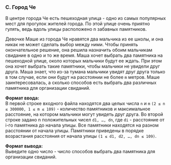### C. Город Че

В центре города Че есть пешеходная улица - одно из самых популярных мест для прогулок жителей города. 
По этой улице очень приятно гулять, ведь вдоль улицы расположено n забавных памятников.

Девочке Маше из города Че нравятся два мальчика из ее школы, и она никак не может сделать выбор между ними. 
Чтобы принять окончательное решение, она решила назначить обоим мальчикам свидание в одно и то же время. 
Маша хочет выбрать два памятника на пешеходной улице, около которых мальчики будут ее ждать. 
При этом она хочет выбрать такие памятники, чтобы мальчики не увидели друг друга. 
Маша знает, что из-за тумана мальчики увидят друг друга только в том случае, если они будут на расстоянии не более `m` метров.
Маше заинтересовалась, а сколько способов есть выбрать два различных памятника для организации свиданий.

**Формат ввода:**<br>
В первой строке входного файла находятся два целых числа `n` и `m` `(2 ≤ n ≤ 300000, 1 ≤ m ≤ 109)` - количество памятников и максимальное расстояние, на котором мальчики могут увидеть друг друга.
Во второй строке задано n положительных чисел `d1, …, dn`, где `di` - расстояние от i-го памятника до начала улицы. 
Все памятники находятся на разном расстоянии от начала улицы. 
Памятники приведены в порядке возрастания расстояния от начала улицы `(1 ≤ d1, d2, …, dn ≤ 109)`.

**Формат вывода:**<br>
Выведите одно число - число способов выбрать два памятника для организации свиданий.